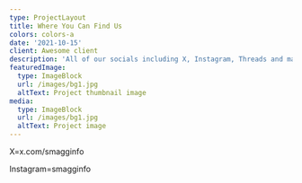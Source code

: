 ```yaml
---
type: ProjectLayout
title: Where You Can Find Us
colors: colors-a
date: '2021-10-15'
client: Awesome client
description: 'All of our socials including X, Instagram, Threads and mail'
featuredImage:
  type: ImageBlock
  url: /images/bg1.jpg
  altText: Project thumbnail image
media:
  type: ImageBlock
  url: /images/bg1.jpg
  altText: Project image
---
```

X=x.com/smagginfo

Instagram=smagginfo

